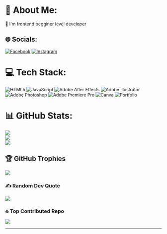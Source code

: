 # 💫 About Me:
🔗 I'm frontend begginer level developer


## 🌐 Socials:
[![Facebook](https://img.shields.io/badge/Facebook-%231877F2.svg?logo=Facebook&logoColor=white)](https://www.facebook.com/profile.php?id=100054616691154&mibextid=ZbWKwL) [![Instagram](https://img.shields.io/badge/Instagram-%23E4405F.svg?logo=Instagram&logoColor=white)](https://l.facebook.com/l.php?u=https%3A%2F%2Fwww.instagram.com%2Finvites%2Fcontact%2F%3Fi%3Dyn3y79ptf8gw%26utm_content%3Djbtl9v1%26fbclid%3DIwAR28z8tNvl3xkhjwwiJ0TTeThs6O6LOB4Y4hTx6NMLXCpkMR8q1q_kjaMe4&h=AT3cP9C7Cgoz8Y8u3_Sp5athdXryvAN0bEqGAqtqFTCb0denOFby0arK7Zhd3xZCigdYihYU2GaHf1nBqEzvu6wQWArc9M6qCDw-6c06HPfQCbwbxVG51Ocv5wmTOEGZRt-tnw)

# 💻 Tech Stack:
![HTML5](https://img.shields.io/badge/html5-%23E34F26.svg?style=for-the-badge&logo=html5&logoColor=white) ![JavaScript](https://img.shields.io/badge/javascript-%23323330.svg?style=for-the-badge&logo=javascript&logoColor=%23F7DF1E) ![Adobe After Effects](https://img.shields.io/badge/Adobe%20After%20Effects-9999FF.svg?style=for-the-badge&logo=Adobe%20After%20Effects&logoColor=white) ![Adobe Illustrator](https://img.shields.io/badge/adobeillustrator-%23FF9A00.svg?style=for-the-badge&logo=adobeillustrator&logoColor=white) ![Adobe Photoshop](https://img.shields.io/badge/adobephotoshop-%2331A8FF.svg?style=for-the-badge&logo=adobephotoshop&logoColor=white) ![Adobe Premiere Pro](https://img.shields.io/badge/Adobe%20Premiere%20Pro-9999FF.svg?style=for-the-badge&logo=Adobe%20Premiere%20Pro&logoColor=white) ![Canva](https://img.shields.io/badge/Canva-%2300C4CC.svg?style=for-the-badge&logo=Canva&logoColor=white) ![Portfolio](https://img.shields.io/badge/Portfolio-%23000000.svg?style=for-the-badge&logo=firefox&logoColor=#FF7139) 
# 📊 GitHub Stats:
![](https://github-readme-stats.vercel.app/api?username=Rafat-Ahmed2023&theme=merko&hide_border=false&include_all_commits=true&count_private=false)<br/>
![](https://github-readme-streak-stats.herokuapp.com/?user=Rafat-Ahmed2023&theme=merko&hide_border=false)<br/>
![](https://github-readme-stats.vercel.app/api/top-langs/?username=Rafat-Ahmed2023&theme=merko&hide_border=false&include_all_commits=true&count_private=false&layout=compact)

## 🏆 GitHub Trophies
![](https://github-profile-trophy.vercel.app/?username=Rafat-Ahmed2023&theme=discord&no-frame=false&no-bg=false&margin-w=4)

### ✍️ Random Dev Quote
![](https://quotes-github-readme.vercel.app/api?type=horizontal&theme=tokyonight)

### 🔝 Top Contributed Repo
![](https://github-contributor-stats.vercel.app/api?username=Rafat-Ahmed2023&limit=5&theme=algolia&combine_all_yearly_contributions=true)


---
